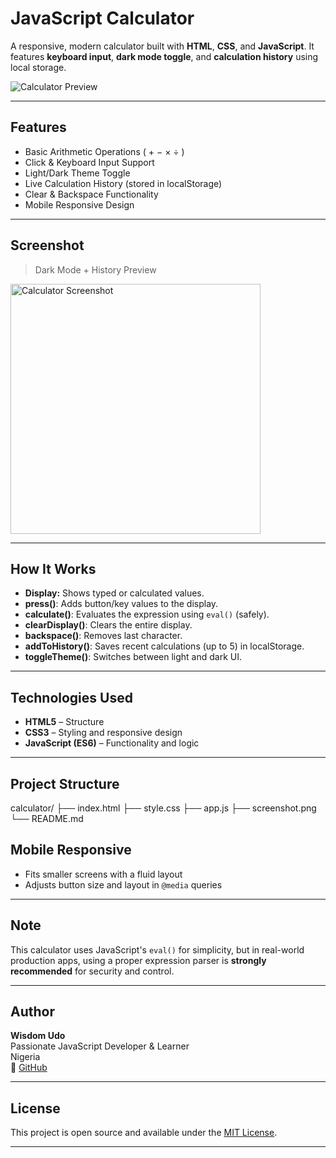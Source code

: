 # JavaScript Calculator

A responsive, modern calculator built with **HTML**, **CSS**, and **JavaScript**. It features **keyboard input**, **dark mode toggle**, and **calculation history** using local storage.

![Calculator Preview](javaScript-calculator/.screenshot.png)

---

## Features

- Basic Arithmetic Operations ( + − × ÷ )
- Click & Keyboard Input Support
- Light/Dark Theme Toggle 
- Live Calculation History (stored in localStorage)
- Clear & Backspace Functionality
- Mobile Responsive Design

---

## Screenshot

> Dark Mode + History Preview

<img src=".screenshot.png" width="400" alt="Calculator Screenshot" />

---

## How It Works

- **Display:** Shows typed or calculated values.
- **press()**: Adds button/key values to the display.
- **calculate()**: Evaluates the expression using `eval()` (safely).
- **clearDisplay()**: Clears the entire display.
- **backspace()**: Removes last character.
- **addToHistory()**: Saves recent calculations (up to 5) in localStorage.
- **toggleTheme()**: Switches between light and dark UI.

---

## Technologies Used

- **HTML5** – Structure
- **CSS3** – Styling and responsive design
- **JavaScript (ES6)** – Functionality and logic

---

## Project Structure

 calculator/
├── index.html
├── style.css
├── app.js
├── screenshot.png
└── README.md

## Mobile Responsive

- Fits smaller screens with a fluid layout
- Adjusts button size and layout in `@media` queries

---

## Note

This calculator uses JavaScript's `eval()` for simplicity, but in real-world production apps, using a proper expression parser is **strongly recommended** for security and control.

---

## Author

**Wisdom Udo**  
Passionate JavaScript Developer & Learner  
Nigeria  
🔗 [GitHub](https://github.com/WisdomUdo)

---

## License

This project is open source and available under the [MIT License](LICENSE).

---
